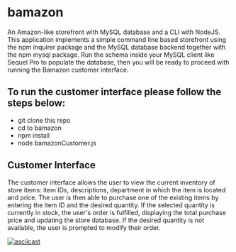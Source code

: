 # bamazon

An Amazon-like storefront with MySQL database and a CLI with NodeJS. This application implements a simple command line based storefront using the npm inquirer package and the MySQL database backend together with the npm mysql package. Run the schema inside your MySQL client like Sequel Pro to populate the database, then you will be ready to proceed with running the Bamazon customer interface.

## To run the customer interface please follow the steps below:

- git clone this repo
- cd to bamazon
- npm install
- node bamazonCustomer.js

## Customer Interface

The customer interface allows the user to view the current inventory of store items: item IDs, descriptions, department in which the item is located and price. The user is then able to purchase one of the existing items by entering the item ID and the desired quantity. If the selected quantity is currently in stock, the user's order is fulfilled, displaying the total purchase price and updating the store database. If the desired quantity is not available, the user is prompted to modify their order.

[![asciicast](https://asciinema.org/a/fWO0mqoPfHflqxqeJ2AWLqsnF.png)](https://asciinema.org/a/fWO0mqoPfHflqxqeJ2AWLqsnF)
